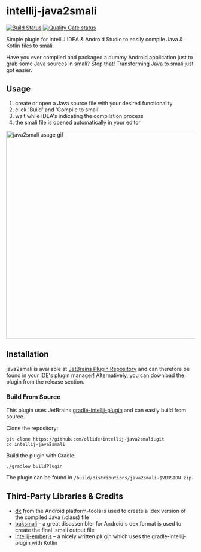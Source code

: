 intellij-java2smali
===================

[![Build Status](https://travis-ci.org/ollide/intellij-java2smali.svg?branch=develop)](https://travis-ci.org/ollide/intellij-java2smali)
[![Quality Gate status](https://sonarcloud.io/api/badges/gate?key=org.ollide:intellij-java2smali)](https://sonarcloud.io/dashboard?id=org.ollide%3Aintellij-java2smali)

Simple plugin for IntelliJ IDEA &amp; Android Studio to easily compile Java & Kotlin files to smali.

Have you ever compiled and packaged a dummy Android application just to grab some Java sources in smali? Stop that! Transforming Java to smali just got easier.

## Usage ##

1. create or open a Java source file with your desired functionality
2. click 'Build' and 'Compile to smali'
3. wait while IDEA's indicating the compilation process
4. the smali file is opened automatically in your editor

<img src="img/plugin_usage2.gif" alt="java2smali usage gif" width="555">

## Installation ##

java2smali is available at [JetBrains Plugin Repository](https://plugins.jetbrains.com/plugin/7385) and can therefore be found in your IDE's plugin manager! Alternatively, you can download the plugin from the release section.

### Build From Source

This plugin uses JetBrains [gradle-intellij-plugin](https://github.com/JetBrains/gradle-intellij-plugin) and can easily build from source.

Clone the repository:

    git clone https://github.com/ollide/intellij-java2smali.git
    cd intellij-java2smali

Build the plugin with Gradle:

    ./gradlew buildPlugin

The plugin can be found in `/build/distributions/java2smali-$VERSION.zip`.

## Third-Party Libraries &amp; Credits ##

- [dx](http://developer.android.com/tools/help/index.html#tools-platform) from the Android platform-tools is used to create a .dex version of the compiled Java (.class) file
- [baksmali](https://github.com/JesusFreke/smali) –
  a great disassembler for Android's dex format is used to create the final .smali output file
- [intellij-emberjs](https://github.com/Turbo87/intellij-emberjs) –
  a nicely written plugin which uses the gradle-intellij-plugin with Kotlin
 